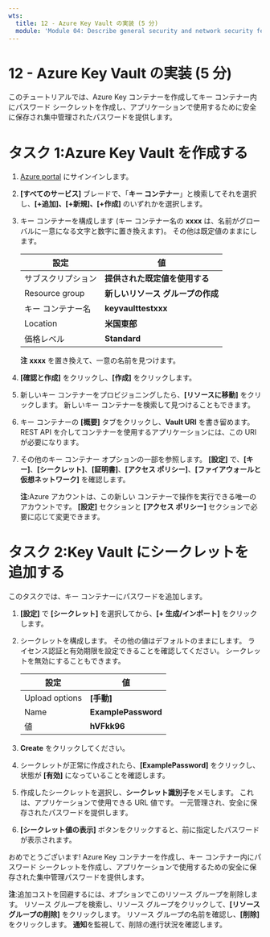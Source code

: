 ```yaml
---
wts:
  title: 12 - Azure Key Vault の実装 (5 分)
  module: 'Module 04: Describe general security and network security features'
---
```

# <a name="12---implement-azure-key-vault-5-min"></a>12 - Azure Key Vault の実装 (5 分)

このチュートリアルでは、Azure Key コンテナーを作成してキー コンテナー内にパスワード シークレットを作成し、アプリケーションで使用するために安全に保存され集中管理されたパスワードを提供します。

# <a name="task-1-create-an-azure-key-vault"></a>タスク 1:Azure Key Vault を作成する 

1. [Azure portal](https://portal.azure.com) にサインインします。

2. **[すべてのサービス]** ブレードで、「**キー コンテナー**」と検索してそれを選択し、**[+追加]、[+新規]、[+作成]** のいずれかを選択します。

3. キー コンテナーを構成します (キー コンテナー名の **xxxx** は、名前がグローバルに一意になる文字と数字に置き換えます)。 その他は既定値のままにします。

    | 設定 | 値 | 
    | --- | --- |
    | サブスクリプション | **提供された既定値を使用する** |
    | Resource group | **新しいリソース グループの作成** |
    | キー コンテナー名 | **keyvaulttestxxx** |
    | Location | **米国東部** |
    | 価格レベル | **Standard** |
    
    **注** **xxxx** を置き換えて、一意の名前を見つけます。
4. **[確認と作成]** をクリックし、**[作成]** をクリックします。 

5. 新しいキー コンテナーをプロビジョニングしたら、**[リソースに移動]** をクリックします。 新しいキー コンテナーを検索して見つけることもできます。 

6. キー コンテナーの **[概要]** タブをクリックし、**Vault URI** を書き留めます。 REST API を介してコンテナーを使用するアプリケーションには、この URI が必要になります。

7. その他のキー コンテナー オプションの一部を参照します。 **[設定]** で、**[キー]**、**[シークレット]**、**[証明書]**、**[アクセス ポリシー]**、**[ファイアウォールと仮想ネットワーク]** を確認します。

    **注**:Azure アカウントは、この新しい コンテナーで操作を実行できる唯一のアカウントです。 **[設定]** セクションと **[アクセス ポリシー]** セクションで必要に応じて変更できます。

# <a name="task-2-add-a-secret-to-the-key-vault"></a>タスク 2:Key Vault にシークレットを追加する
        
このタスクでは、キー コンテナーにパスワードを追加します。 

1. **[設定]** で **[シークレット]** を選択してから、**[+ 生成/インポート]** をクリックします。

2. シークレットを構成します。 その他の値はデフォルトのままにします。 ライセンス認証と有効期限を設定できることを確認してください。 シークレットを無効にすることもできます。

    | 設定 | 値 | 
    | --- | --- |
    | Upload options | **[手動]** |
    | Name | **ExamplePassword** |
    | 値 | **hVFkk96** |

3. **Create** をクリックしてください。

4. シークレットが正常に作成されたら、**[ExamplePassword]** をクリックし、状態が **[有効]** になっていることを確認します。

5. 作成したシークレットを選択し、**シークレット識別子**をメモします。 これは、アプリケーションで使用できる URL 値です。 一元管理され、安全に保存されたパスワードを提供します。 

6. **[シークレット値の表示]** ボタンをクリックすると、前に指定したパスワードが表示されます。


おめでとうございます! Azure Key コンテナーを作成し、キー コンテナー内にパスワード シークレットを作成し、アプリケーションで使用するための安全に保存された集中管理パスワードを提供します。

**注**:追加コストを回避するには、オプションでこのリソース グループを削除します。 リソース グループを検索し、リソース グループをクリックして、**[リソース グループの削除]** をクリックします。 リソース グループの名前を確認し、**[削除]** をクリックします。 **通知**を監視して、削除の進行状況を確認します。
